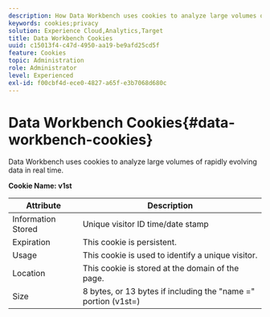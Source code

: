 ```yaml
---
description: How Data Workbench uses cookies to analyze large volumes of rapidly evolving data in real time.
keywords: cookies;privacy
solution: Experience Cloud,Analytics,Target
title: Data Workbench Cookies 
uuid: c15013f4-c47d-4950-aa19-be9afd25cd5f
feature: Cookies
topic: Administration
role: Administrator
level: Experienced
exl-id: f00cbf4d-ece0-4827-a65f-e3b7068d680c
---
```

# Data Workbench Cookies{#data-workbench-cookies}

Data Workbench uses cookies to analyze large volumes of rapidly evolving data in real time.

**Cookie Name: v1st**

|  Attribute  | Description  |
|---|---|
|  Information Stored  | Unique visitor ID time/date stamp  |
|  Expiration  | This cookie is persistent.  |
|  Usage  | This cookie is used to identify a unique visitor.  |
|  Location  | This cookie is stored at the domain of the page.  |
|  Size  | 8 bytes, or 13 bytes if including the "name =" portion (v1st=)  |

